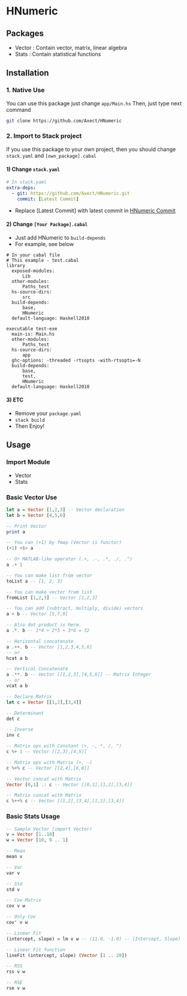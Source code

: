 # HNumeric

## Packages

* Vector : Contain vector, matrix, linear algebra
* Stats : Contain statistical functions

## Installation

### 1. Native Use

You can use this package just change `app/Main.hs`
Then, just type next command

```bash
git clone https://github.com/Axect/HNumeric
```

### 2. Import to Stack project

If you use this package to your own project, then you should change `stack.yaml` and `[own_package].cabal`

#### 1) Change `stack.yaml`

```yaml
# In stack.yaml
extra-deps:
  - git: https://github.com/Axect/HNumeric.git
    commit: [Latest Commit]
```

* Replace [Latest Commit] with latest commit in [HNumeric Commit](https://github.com/Axect/HNumeric/commits/master)

#### 2) Change `[Your Package].cabal`

* Just add HNumeric to `build-depends`
* For example, see below

```cabal
# In your cabal file
# This example - test.cabal
library
  exposed-modules:
      Lib
  other-modules:
      Paths_test
  hs-source-dirs:
      src
  build-depends:
      base,
      HNumeric
  default-language: Haskell2010

executable test-exe
  main-is: Main.hs
  other-modules:
      Paths_test
  hs-source-dirs:
      app
  ghc-options: -threaded -rtsopts -with-rtsopts=-N
  build-depends:
      base,
      test,
      HNumeric
  default-language: Haskell2010
```

#### 3) ETC

* Remove your `package.yaml`
* `stack build`
* Then Enjoy!

## Usage

### Import Module

* Vector
* Stats

### Basic Vector Use

```haskell
let a = Vector [1,2,3] -- Vector declaration
let b = Vector [4,5,6]

-- Print Vector
print a

-- You can (+1) by fmap (Vector is functor)
(+1) <$> a 

-- Or MATLAB-like operator (.+, .-, .*, ./, .^)
a .+ 1

-- You can make list from vector
toList a -- [1, 2, 3]

-- You can make vector from list
fromList [1,2,3] -- Vector [1,2,3]

-- You can add (subtract, multiply, divide) vectors
a + b -- Vector [5,7,9]

-- Also dot product is here.
a .*. b -- 1*4 + 2*5 + 3*6 = 32

-- Horizontal concatenate
a .++. b -- Vector [1,2,3,4,5,6]
-- or
hcat a b

-- Vertical Concatenate
a .**. b -- Vector [[1,2,3],[4,5,6]] -- Matrix Integer
-- or
vcat a b

-- Declare Matrix
let c = Vector [[1,2],[3,4]]

-- Determinant
det c

-- Inverse
inv c

-- Matrix ops with Constant (+, -, *, /, ^)
c %+ 1 -- Vector [[2,3],[4,5]]

-- Matrix ops with Matrix (+, -)
c %+% c -- Vector [[2,4],[6,8]]

-- Vector concat with Matrix
Vector [0,1] .: c -- Vector [[0,1],[1,2],[3,4]]

-- Matrix concat with Matrix
c %++% c -- Vector [[1,2],[3,4],[1,2],[3,4]]
```

### Basic Stats Usage

```haskell
-- Sample Vector (import Vector)
v = Vector [1..10]
w = Vector [10, 9 .. 1]

-- Mean
mean v

-- Var
var v

-- Std
std v

-- Cov Matrix
cov v w

-- Only Cov
cov' v w

-- Linear Fit
(intercept, slope) = lm v w -- (11.0, -1.0) -- (Intercept, Slope)

-- Linear Fit function
lineFit (intercept, slope) (Vector [1 .. 20])

-- RSS
rss v w

-- RSE
rse v w
```

